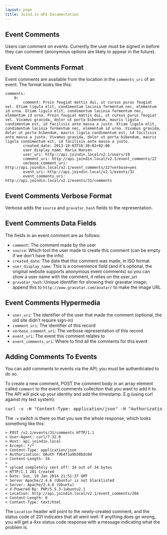 ```yaml
---
layout: page
title: Joind.in API Documentation
---
```


## Event Comments

Users can comment on events.  Currently the user must be signed in before they can comment (anonymous options are likely to appear in the future).

## Event Comments Format

Event comments are available from the location in the ``comments_uri`` of an event.  The format looks like this:

~~~~
comments:
    0:
        comment: Proin feugiat mattis dui, ut cursus purus feugiat vel. Etiam ligula elit, condimentum lacinia fermentum nec, elementum id urna. Etiam ligula elit, condimentum lacinia fermentum nec, elementum id urna. Proin feugiat mattis dui, ut cursus purus feugiat vel. Vivamus gravida, dolor ut porta bibendum, mauris ligula condimentum est, id facilisis ante massa a justo. Etiam ligula elit, condimentum lacinia fermentum nec, elementum id urna. Vivamus gravida, dolor ut porta bibendum, mauris ligula condimentum est, id facilisis ante massa a justo. Vivamus gravida, dolor ut porta bibendum, mauris ligula condimentum est, id facilisis ante massa a justo.
        created_date: 2013-10-03T16:30:02+02:00
        user_display_name: Maria Hansen
        user_uri: http://api.joindin.local/v2.1/users/10
        comment_uri: http://api.joindin.local/v2.1/event_comments/22
        verbose_comment_uri: http://api.joindin.local/v2.1/event_comments/22?verbose=yes
        event_uri: http://api.joindin.local/v2.1/events/31
        event_comments_uri: http://api.joindin.local/v2.1/events/31/comments
~~~~

## Event Comments Verbose Format

Verbose adds the ``source`` and ``gravatar_hash`` fields to the representation.

## Event Comments Data Fields

The fields in an event comment are as follows:

*  ``comment``: The comment made by the user
*  ``source``: Which tool the user made to create this comment (can be empty if we don't have the info)
*  ``created_date``:  The date that this comment was made, in ISO format
*  ``user_display_name``: This is a convenience field (and it's optional, the original website supports anonymous event comments) so you can show a user name with the comment, it relies on the user_uri
*  ``gravatar_hash``: Unique identifier for showing their gravatar image; append this to ``http://www.gravatar.com/avatar/`` to make the image URL

## Event Comments Hypermedia

*  ``user_uri``:  The identifier of the user that made the comment (optional, the old site didn't require sign-in)
*  ``comment_uri``:  The identifier of this record
*  ``verbose_comment_uri``: The verbose representation of this record
*  ``event_uri``: The event this comment relates to
*  ``event_comments_uri``:  Where to find all the comments for this event


## Adding Comments To Events

You can add comments to events via the API; you must be authenticated to do so.

To create a new comment, POST the comment body in an array element called ``comment`` to the event comments collection that you want to add it to.  The API will pick up your identity and add the timestamp.  E.g (using curl against my test system):

<pre class="embedcurl">curl -v -H "Content-Type: application/json" -H "Authorization: OAuth f9b4f1a9b30bdc0d" -X POST http://api.joindin.local/v2.1/events/31/comments --data '{"comment": "Wonderful event, thanks!"}'
</pre>

<!-- You only need to reference this script once per page. -->
<script src="https://www.embedcurl.com/embedcurl.min.js" async></script>

The ``-v`` switch is there so that you see the whole response, which looks something like this:

~~~~
> POST /v2.1/events/31/comments HTTP/1.1
> User-Agent: curl/7.32.0
> Host: api.joindin.local
> Accept: */*
> Content-Type: application/json
> Authorization: OAuth f9b4f1a9b30bdc0d
> Content-Length: 34
> 
* upload completely sent off: 34 out of 34 bytes
< HTTP/1.1 201 Created
< Date: Sun, 19 Jan 2014 21:51:37 GMT
* Server Apache/2.4.6 (Ubuntu) is not blacklisted
< Server: Apache/2.4.6 (Ubuntu)
< X-Powered-By: PHP/5.5.3-1ubuntu2.1
< Location: http://api.joindin.local/v2.1/event_comments/204
< Content-Length: 0
< Content-Type: text/html
~~~~

The ``Location`` header will point to the newly-created comment, and the status code of 201 indicates that all went well.  If anything does go wrong, you will get a 4xx status code response with a message indicating what the problem is.
